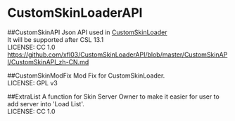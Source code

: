 # CustomSkinLoaderAPI

##CustomSkinAPI
Json API used in [CustomSkinLoader](https://github.com/JLChnToZ/MCCustomSkinLoader)  
It will be supported after CSL 13.1  
LICENSE: CC 1.0
https://github.com/xfl03/CustomSkinLoaderAPI/blob/master/CustomSkinAPI/CustomSkinAPI_zh-CN.md  
  
##CustomSkinModFix
Mod Fix for CustomSkinLoader.  
LICENSE: GPL v3  
  
##ExtraList
A function for Skin Server Owner to make it easier for user to add server into 'Load List'.  
LICENSE: CC 1.0  
  
